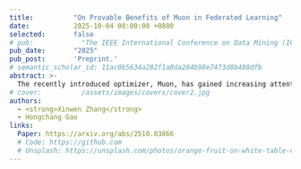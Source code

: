 ```yaml
---
title:          "On Provable Benefits of Muon in Federated Learning"
date:           2025-10-04 00:00:00 +0800
selected:       false
# pub:            "The IEEE International Conference on Data Mining (ICDM)"
pub_date:       "2025"
pub_post:       'Preprint.'
# semantic_scholar_id: 11ac0b5634a282f1a0da204b98e7473d8b480dfb
abstract: >-
  The recently introduced optimizer, Muon, has gained increasing attention due to its superior performance across a wide range of applications. However, its effectiveness in federated learning remains unexplored. To address this gap, this paper investigates the performance of Muon in the federated learning setting. Specifically, we propose a new algorithm, FedMuon, and establish its convergence rate for nonconvex problems. Our theoretical analysis reveals multiple favorable properties of FedMuon. In particular, due to its orthonormalized update direction, the learning rate of FedMuon is independent of problem-specific parameters, and, importantly, it can naturally accommodate heavy-tailed noise. The extensive experiments on a variety of neural network architectures validate the effectiveness of the proposed algorithm.
# cover:          /assets/images/covers/cover2.jpg
authors:
  - <strong>Xinwen Zhang</strong>
  - Hongchang Gao
links:
  Paper: https://arxiv.org/abs/2510.03866
  # Code: https://github.com
  # Unsplash: https://unsplash.com/photos/orange-fruit-on-white-table-cloth-ISX_imp8t1o
---
```

